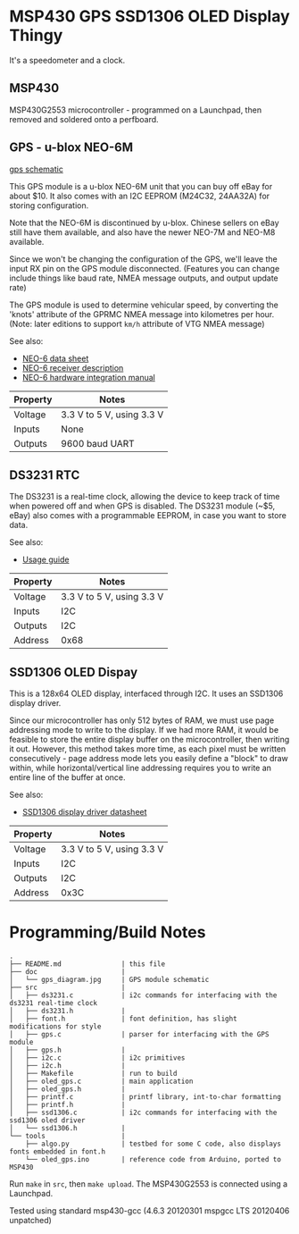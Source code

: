 
# MSP430 GPS SSD1306 OLED Display Thingy

It's a speedometer and a clock.

## MSP430

MSP430G2553 microcontroller - programmed on a Launchpad, then removed and soldered onto a perfboard.

## GPS - u-blox NEO-6M

[gps schematic](doc/gps\_diagram.jpg)

This GPS module is a u-blox NEO-6M unit that you can buy off eBay for about $10. It also comes with an I2C EEPROM (M24C32, 24AA32A) for storing configuration.

Note that the NEO-6M is discontinued by u-blox. Chinese sellers on eBay still have them available, and also have the newer NEO-7M and NEO-M8 available.

Since we won't be changing the configuration of the GPS, we'll leave the input RX pin on the GPS module disconnected. (Features you can change include things like baud rate, NMEA message outputs, and output update rate)

The GPS module is used to determine vehicular speed, by converting the 'knots' attribute of the GPRMC NMEA message into kilometres per hour. (Note: later editions to support `km/h` attribute of VTG NMEA message)

See also:
 - [NEO-6 data sheet](https://www.u-blox.com/sites/default/files/products/documents/NEO-6\_DataSheet\_%28GPS.G6-HW-09005%29.pdf)
 - [NEO-6 receiver description](https://www.u-blox.com/sites/default/files/products/documents/u-blox6\_ReceiverDescrProtSpec\_%28GPS.G6-SW-10018%29\_Public.pdf)
 - [NEO-6 hardware integration manual](https://www.u-blox.com/sites/default/files/products/documents/LEA-NEO-MAX-6\_HIM\_%28UBX-14054794%29.pdf)

| Property | Notes |
| -------- | ----- |
| Voltage | 3.3 V to 5 V, using 3.3 V |
| Inputs | None |
| Outputs | 9600 baud UART |

## DS3231 RTC

The DS3231 is a real-time clock, allowing the device to keep track of time when powered off and when GPS is disabled. The DS3231 module (~$5, eBay) also comes with a programmable EEPROM, in case you want to store data.

See also:
 - [Usage guide](https://edwardmallon.wordpress.com/2014/05/21/using-a-cheap-3-ds3231-rtc-at24c32-eeprom-from-ebay/)

| Property | Notes |
| -------- | ----- |
| Voltage | 3.3 V to 5 V, using 3.3 V |
| Inputs | I2C |
| Outputs | I2C |
| Address | 0x68 |

## SSD1306 OLED Dispay

This is a 128x64 OLED display, interfaced through I2C. It uses an SSD1306 display driver.

Since our microcontroller has only 512 bytes of RAM, we must use page addressing mode to write to the display. If we had more RAM, it would be feasible to store the entire display buffer on the microcontroller, then writing it out. However, this method takes more time, as each pixel must be written consecutively - page address mode lets you easily define a "block" to draw within, while horizontal/vertical line addressing requires you to write an entire line of the buffer at once.

See also:
 - [SSD1306 display driver datasheet](https://www.olimex.com/Products/Modules/LCD/MOD-OLED-128x64/resources/SSD1306.pdf)

| Property | Notes |
| -------- | ----- |
| Voltage | 3.3 V to 5 V, using 3.3 V |
| Inputs | I2C |
| Outputs | I2C |
| Address | 0x3C |

# Programming/Build Notes

```
.
├── README.md               | this file
├── doc                     |
│   └── gps_diagram.jpg     | GPS module schematic
├── src                     |
│   ├── ds3231.c            | i2c commands for interfacing with the ds3231 real-time clock
│   ├── ds3231.h            |
│   ├── font.h              | font definition, has slight modifications for style
│   ├── gps.c               | parser for interfacing with the GPS module
│   ├── gps.h               |
│   ├── i2c.c               | i2c primitives
│   ├── i2c.h               |
│   ├── Makefile            | run to build
│   ├── oled_gps.c          | main application
│   ├── oled_gps.h          |
│   ├── printf.c            | printf library, int-to-char formatting
│   ├── printf.h            |
│   ├── ssd1306.c           | i2c commands for interfacing with the ssd1306 oled driver
│   └── ssd1306.h           |
└── tools                   |
    ├── algo.py             | testbed for some C code, also displays fonts embedded in font.h
    └── oled_gps.ino        | reference code from Arduino, ported to MSP430
```

Run `make` in `src`, then `make upload`. The MSP430G2553 is connected using a Launchpad.

Tested using standard msp430-gcc (4.6.3 20120301 mspgcc LTS 20120406 unpatched)
